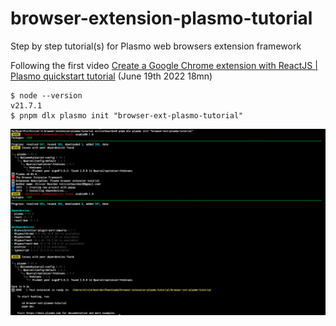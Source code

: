 # browser-extension-plasmo-tutorial
Step by step tutorial(s) for Plasmo web browsers extension framework

Following the first video [Create a Google Chrome extension with ReactJS | Plasmo quickstart tutorial](https://www.youtube.com/watch?v=Fa2nFDw-dBw) (June 19th 2022 18mn)

```
$ node --version
v21.7.1
$ pnpm dlx plasmo init "browser-ext-plasmo-tutorial"
```

![Plasmo create extension code command output](./pictures/PlasmoTutorialLaunch.png)

